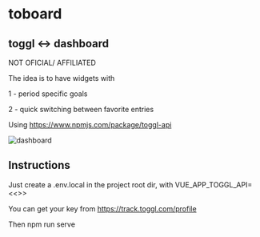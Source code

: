# toboard
## toggl <-> dashboard
NOT OFICIAL/ AFFILIATED

The idea is to have widgets with 

1 - period specific goals

2 - quick switching between favorite entries

Using https://www.npmjs.com/package/toggl-api

![dashboard](https://github.com/rzfzr/toboard/blob/main/screenshots/dashboard.png)


## Instructions

Just create a .env.local in the project root dir, with VUE_APP_TOGGL_API=<<<YOUR-API-KEY>>>

You can get your key from https://track.toggl.com/profile

Then npm run serve